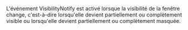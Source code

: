 L'événement VisibilityNotify est activé lorsque la visibilité de la fenêtre change, c'est-à-dire lorsqu'elle devient partiellement ou complètement visible ou lorsqu'elle devient partiellement ou complètement masquée.